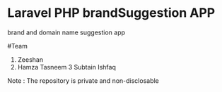 # Laravel PHP brandSuggestion APP
brand and domain name suggestion app 

#Team
1. Zeeshan 
2. Hamza Tasneem
3  Subtain Ishfaq

Note : The repository is private and non-disclosable 


